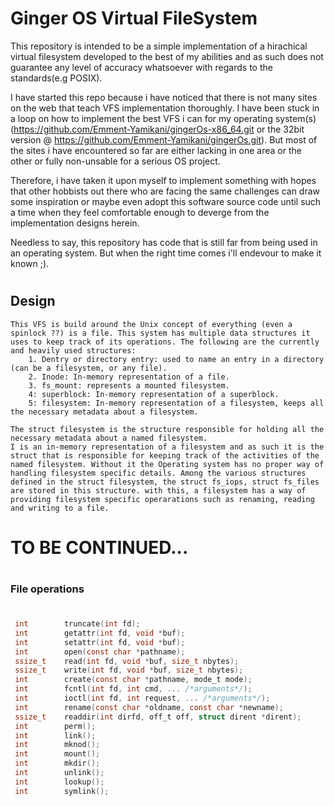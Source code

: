 # Ginger OS Virtual FileSystem

This repository is intended to be a simple implementation of a hirachical virtual filesystem developed to the best of my abilities and as such does not guarantee any level of accuracy whatsoever with regards to the standards(e.g POSIX).

I have started this repo because i have noticed that there is not many sites on the web that teach VFS implementation thoroughly. I have been stuck in a loop on how to implement the best VFS i can for my operating system(s) (https://github.com/Emment-Yamikani/gingerOs-x86_64.git or the 32bit version @ https://github.com/Emment-Yamikani/gingerOs.git). But most of the sites i have encountered so far are either lacking in one area or the other or fully non-unsable for a serious OS project.

Therefore, i have taken it upon myself to implement something with hopes that other hobbists out there who are facing the same challenges can draw some inspiration or maybe even adopt this software source code until such a time when they feel comfortable enough to deverge from the implementation designs herein.

Needless to say, this repository has code that is still far from being used in an operating system. But when the right time comes i'll endevour to make it known ;).
#
## Design
    This VFS is build around the Unix concept of everything (even a spinlock ??) is a file. This system has multiple data structures it uses to keep track of its operations. The following are the currently and heavily used structures:
        1. Dentry or directory entry: used to name an entry in a directory (can be a filesystem, or any file).
        2. Inode: In-memory representation of a file.
        3. fs_mount: represents a mounted filesystem.
        4: superblock: In-memory representation of a superblock.
        5: filesystem: In-memory representation of a filesystem, keeps all the necessary metadata about a filesystem.

    The struct filesystem is the structure responsible for holding all the necessary metadata about a named filesystem. 
    I is an in-memory representation of a filesystem and as such it is the struct that is responsible for keeping track of the activities of the named filesystem. Without it the Operating system has no proper way of handling filesystem specific details. Among the various structures defined in the struct filesystem, the struct fs_iops, struct fs_files are stored in this structure. with this, a filesystem has a way of providing filesystem specific operarations such as renaming, reading and writing to a file.
# TO BE CONTINUED... 
#
### File operations
#
```c
 int        truncate(int fd);
 int        getattr(int fd, void *buf);
 int        setattr(int fd, void *buf);
 int        open(const char *pathname);
 ssize_t    read(int fd, void *buf, size_t nbytes);
 ssize_t    write(int fd, void *buf, size_t nbytes);
 int        create(const char *pathname, mode_t mode);
 int        fcntl(int fd, int cmd, ... /*arguments*/);
 int        ioctl(int fd, int request, ... /*arguments*/);
 int        rename(const char *oldname, const char *newname);
 ssize_t    readdir(int dirfd, off_t off, struct dirent *dirent);
 int        perm();
 int        link();
 int        mknod();
 int        mount();
 int        mkdir();
 int        unlink();
 int        lookup();
 int        symlink();
```
#